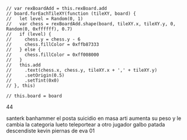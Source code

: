 
    // var rexBoardAdd = this.rexBoard.add
    // board.forEachTileXY(function (tileXY, board) {
    //   let level = Random(0, 1)
    //   var chess = rexBoardAdd.shape(board, tileXY.x, tileXY.y, 0, Random(0, 0xffffff), 0.7)
    //   if (level) {
    //     chess.y = chess.y - 6
    //     chess.fillColor = 0xffb87333
    //   } else {
    //     chess.fillColor = 0xff008000
    //   }
    //   this.add
    //     .text(chess.x, chess.y, tileXY.x + ',' + tileXY.y)
    //     .setOrigin(0.5)
    //     .setTint(0x0)
    // }, this)
    
    // this.board = board
44











santerk		banhammer
el posta	suicidio en masa
arti		aumenta su peso y le cambia la categoria
lueto		teleportear a otro jugador
galbo		patada descendiste
kevin		piernas de eva 01